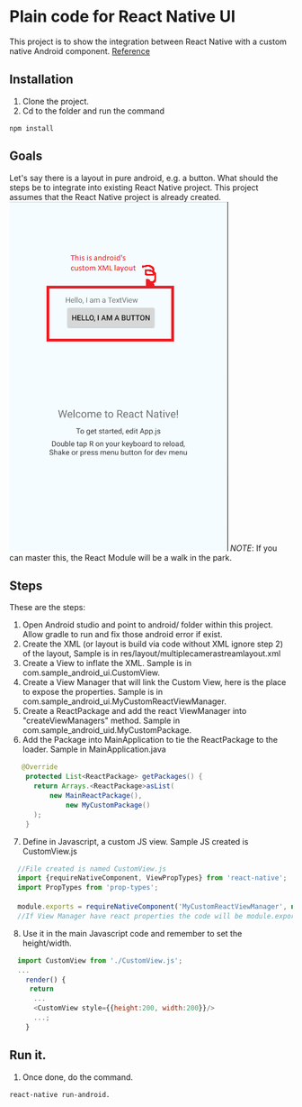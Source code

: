 # Plain code for React Native UI
This project is to show the integration between React Native with a custom native Android component.
[Reference](https://facebook.github.io/react-native/docs/native-components-android.html)

## Installation
1. Clone the project.
2. Cd to the folder and run the command

```
npm install
```

## Goals
Let's say there is a layout in pure android, e.g. a button. What should the steps be to integrate into existing React Native project.
This project assumes that the React Native project is already created. 
![alt text](gitimg/sample.png?raw=true)
*NOTE*: If you can master this, the React Module will be a walk in the park.

## Steps
These are the steps:
1. Open Android studio and point to android/ folder within this project. Allow gradle to run and fix those android error if exist.
2. Create the XML (or layout is build via code without XML ignore step 2) of the layout, Sample is in res/layout/multiplecamerastreamlayout.xml
3. Create a View to inflate the XML. Sample is in com.sample_android_ui.CustomView.
4. Create a View Manager that will link the Custom View, here is the place to expose the properties. Sample is in com.sample_android_ui.MyCustomReactViewManager.
5. Create a ReactPackage and add the react ViewManager into "createViewManagers" method. Sample in com.sample_android_uid.MyCustomPackage.
6. Add the Package into MainApplication to tie the ReactPackage to the loader. Sample in MainApplication.java
```java
   @Override
    protected List<ReactPackage> getPackages() {
      return Arrays.<ReactPackage>asList(
          new MainReactPackage(),
              new MyCustomPackage()
      );
    }
```
7. Define in Javascript, a custom JS view. Sample JS created is CustomView.js
```javascript
  //File created is named CustomView.js
  import {requireNativeComponent, ViewPropTypes} from 'react-native';
  import PropTypes from 'prop-types';

  module.exports = requireNativeComponent('MyCustomReactViewManager', null);
  //If View Manager have react properties the code will be module.exports = requireNativeComponent('MyCustomReactViewManager', {name: 'AnynameWillDoItsforLog',propTypes: { 'ReactPropName':PropTypes.* }});
```
8. Use it in the main Javascript code and remember to set the height/width.
```javascript
  import CustomView from './CustomView.js';
  ...
    render() {
     return
      ...
      <CustomView style={{height:200, width:200}}/>
      ...;
    }
```

## Run it.
1. Once done, do the command.

```
react-native run-android.
```